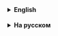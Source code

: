 <details>
  <summary style="cursor: pointer;"><b>English</b></summary>

# Working with TV Program Data Using Stream API

In this assignment, we will work with the `TVProgram` class, which describes television programs, and perform several tasks using the Stream API. We will use the `TVProgramTestData` class to provide test data.

## `TVProgram` Class

```java
public class TVProgram {
    private String channel;      // Channel name
    private String programName;  // Program name
    private int duration;        // Program duration (in minutes)
    private boolean isLive;      // Live broadcast flag
    private double rating;       // Program rating (e.g., from 0.0 to 10.0)

    public TVProgram(String channel, String programName, int duration, boolean isLive, double rating) {
        this.channel = channel;
        this.programName = programName;
        this.duration = duration;
        this.isLive = isLive;
        this.rating = rating;
    }

    public String getChannel() {
        return channel;
    }

    public String getProgramName() {
        return programName;
    }

    public int getDuration() {
        return duration;
    }

    public boolean isLive() {
        return isLive;
    }

    public double getRating() {
        return rating;
    }

    @Override
    public String toString() {
        return String.format(
                "TVProgram{channel='%s', programName='%s', duration=%d, isLive=%b, rating=%.1f}",
                channel, programName, duration, isLive, rating
        );
    }
}
```

## Test Data in `TVProgramTestData` Class

```java
import java.util.Arrays;
import java.util.List;

public class TVProgramTestData {

    public static List<TVProgram> getTVProgramList() {
        return Arrays.asList(
                new TVProgram("Channel One", "Morning News", 30, true, 7.8),
                new TVProgram("Channel One", "Late Show", 45, false, 8.1),
                new TVProgram("SportsTV", "Football Match", 120, true, 9.0),
                new TVProgram("MovieMax", "Action Movie", 110, false, 8.5),
                new TVProgram("MovieMax", "Romantic Comedy", 100, false, 6.9),
                new TVProgram("EduChannel", "Science Doc", 60, false, 7.5),
                new TVProgram("ComedyFun", "Stand-up Special", 90, false, 8.2),
                new TVProgram("ComedyFun", "Improv Show", 25, true, 7.3)
        );
    }
}
```

## Tasks

### 1. Filtering by Rating

Find all programs with a rating above a specified threshold (e.g., > 8.0).

**Hint:** Use the `filter` method to filter programs where `rating > 8.0`.

---

### 2. Transforming Data Using `map`

Transform `TVProgram` objects into user-friendly strings. For example, format the string as:

```
"Channel: [channel] | Program: [programName] | Rating: [rating]"
```

**Hint:** Use `String.format` (or concatenation) and the `map` method.

---

### 3. Checking a Condition

Check if there is at least one program that is broadcast live (`isLive == true`).

**Hint:** Use the `anyMatch` method.

---

### 4. Finding the Maximum Value

Determine the longest program (maximum value of the `duration` field).

**Hint:** Use the `max` method with `Comparator.comparingInt(TVProgram::getDuration)`.

---

## Additional Ideas (Optional)

### Calculating the Average Rating

Use `mapToDouble` and `average` to calculate the average rating of all programs.

---

### Grouping by Channel

Use `Collectors.groupingBy(TVProgram::getChannel)` to create a map where the key is the channel name and the value is a list of programs on that channel.

---

### Sorting

Sort the list of programs by channel name or by rating (e.g., in descending order).

---

## Execution Format

1. Create a method (e.g., `main`) or use a testing framework (e.g., JUnit).
2. Retrieve the list of programs by calling `TVProgramTestData.getTVProgramList()`.
3. Perform the required operations (`filter`, `map`, `anyMatch`, `max`, etc.).
4. Print or verify the results.


<hr>
</details>

<details style="padding-top: 18px">
  <summary style="cursor: pointer;"><b>На русском</b></summary>

# Задание: Работа с данными о телевизионных передачах с использованием Stream API

В этом задании мы будем работать с классом `TVProgram`, который описывает телевизионные передачи, и выполним несколько задач с использованием Stream API. В качестве тестовых данных будем использовать класс `TVProgramTestData`.

## Класс `TVProgram`

```java
public class TVProgram {
    private String channel;      // Название канала
    private String programName;  // Название передачи
    private int duration;        // Длительность передачи (в минутах)
    private boolean isLive;      // Признак прямого эфира
    private double rating;       // Рейтинг передачи (например, от 0.0 до 10.0)

    public TVProgram(String channel, String programName, int duration, boolean isLive, double rating) {
        this.channel = channel;
        this.programName = programName;
        this.duration = duration;
        this.isLive = isLive;
        this.rating = rating;
    }

    public String getChannel() {
        return channel;
    }

    public String getProgramName() {
        return programName;
    }

    public int getDuration() {
        return duration;
    }

    public boolean isLive() {
        return isLive;
    }

    public double getRating() {
        return rating;
    }

    @Override
    public String toString() {
        return String.format(
            "TVProgram{channel='%s', programName='%s', duration=%d, isLive=%b, rating=%.1f}",
            channel, programName, duration, isLive, rating
        );
    }
}
```

## Тестовые данные в классе `TVProgramTestData`

```java
import java.util.Arrays;
import java.util.List;

public class TVProgramTestData {

    public static List<TVProgram> getTVProgramList() {
        return Arrays.asList(
            new TVProgram("Channel One", "Morning News", 30, true, 7.8),
            new TVProgram("Channel One", "Late Show", 45, false, 8.1),
            new TVProgram("SportsTV", "Football Match", 120, true, 9.0),
            new TVProgram("MovieMax", "Action Movie", 110, false, 8.5),
            new TVProgram("MovieMax", "Romantic Comedy", 100, false, 6.9),
            new TVProgram("EduChannel", "Science Doc", 60, false, 7.5),
            new TVProgram("ComedyFun", "Stand-up Special", 90, false, 8.2),
            new TVProgram("ComedyFun", "Improv Show", 25, true, 7.3)
        );
    }
}
```

## Задания

### 1. Фильтрация по рейтингу

Найдите все передачи, рейтинг которых выше заданного порога (например, > 8.0).

**Подсказка:** Используйте метод `filter` для фильтрации по условию `rating > 8.0`.

---

### 2. Преобразование данных с помощью `map`

Преобразуйте объекты `TVProgram` в удобные для вывода строки. Например, сформируйте строку в формате:

```
"Канал: [channel] | Передача: [programName] | Рейтинг: [rating]"
```

**Подсказка:** Используйте `String.format` (или конкатенацию) и метод `map`.

---

### 3. Проверка условия

Узнайте, есть ли среди всех передач хотя бы одна, которая идёт в прямом эфире (`isLive == true`).

**Подсказка:** Используйте метод `anyMatch`.

---

### 4. Нахождение максимального значения

Определите, какая из передач самая длительная (максимальное значение поля `duration`).

**Подсказка:** Используйте метод `max` с `Comparator.comparingInt(TVProgram::getDuration)`.

---

## Дополнительные идеи (необязательно)

### Подсчёт среднего рейтинга

Используйте `mapToDouble` и `average` для вычисления среднего рейтинга всех передач.

---

### Группировка по каналу

Используйте `Collectors.groupingBy(TVProgram::getChannel)` для создания карты, где ключ — это название канала, а значение — список передач этого канала.

---

### Сортировка

Отсортируйте список передач по названию канала или по рейтингу (например, в убывающем порядке).

---

## Формат выполнения

1. Создайте метод (например, `main`) или используйте тестовый фреймворк (например, JUnit).
2. Получите список передач, вызвав `TVProgramTestData.getTVProgramList()`.
3. Выполните требуемые операции (`filter`, `map`, `anyMatch`, `max` и т.д.).
4. Выведите или проверьте полученные результаты.



</details>
